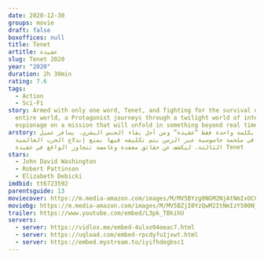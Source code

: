 ```yaml
---
date: 2020-12-30
groups: movie
draft: false
boxoffices: null
title: Tenet
artitle: عقيدة
slug: Tenet 2020
year: "2020"
duration: 2h 30min
rating: 7.6
tags:
  - Action
  - Sci-Fi
story: Armed with only one word, Tenet, and fighting for the survival of the
  entire world, a Protagonist journeys through a twilight world of international
  espionage on a mission that will unfold in something beyond real time.
arstory: متسلحاً بكلمة واحدة فقط “عقيدة” ومن أجل بقاء الجنس البشري، يسافر عميل
  سري في ملحمة جاسوسية عبر الزمن يتم تكليفه فيها بمنع إندلاع الحرب العالمية
  الثالثة، ليكشف عن حقائق معقدة وغامضة تتجاوز الواقع في عقيدة Tenet
stars:
  - John David Washington
  - Robert Pattinson
  - Elizabeth Debicki
imdbid: tt6723592
parentsguide: 13
moviecover: https://m.media-amazon.com/images/M/MV5BYzg0NGM2NjAtNmIxOC00MDJmLTg5ZmYtYzM0MTE4NWE2NzlhXkEyXkFqcGdeQXVyMTA4NjE0NjEy._V1_FMjpg_UY853_.jpg
moviebg: https://m.media-amazon.com/images/M/MV5BZjI0YzQwM2ItNmIzYS00NjdiLWFlOTItZmVlMzFlMjBiYTdlXkEyXkFqcGdeQXVyMTkxNjUyNQ@@._V1_FMjpg_UX1280_.jpg
trailer: https://www.youtube.com/embed/L3pk_TBkihU
servers:
  - server: https://vidlox.me/embed-4ulxo94oeac7.html
  - server: https://uqload.com/embed-rpcdyfu1jxwt.html
  - server: https://embed.mystream.to/iyifhdegbsc1
---
```

